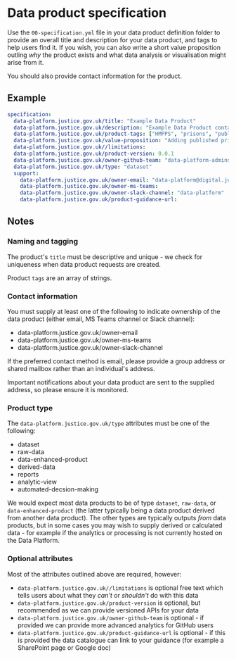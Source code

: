 # Data product specification

Use the `00-specification.yml` file in your data product definition folder to provide an overall title and description for your data product, and tags to help users find it. If you wish, you can also write a short value proposition outling *why* the product exists and what data analysis or visualisation might arise from it.

You should also provide contact information for the product.

## Example

```yaml
specification:
  data-platform.justice.gov.uk/title: "Example Data Product"
  data-platform.justice.gov.uk/description: "Example Data Product contains published prison population from 2001 to present"
  data-platform.justice.gov.uk/product-tags: ["HMPPS", "prisons", "published data", "national statistics"]
  data-platform.justice.gov.uk/value-proposition: "Adding published prison population allows for a reusable, consistent, safely sharable resource for this commonly used data"
  data-platform.justice.gov.uk//limitations:
  data-platform.justice.gov.uk/product-version: 0.0.1
  data-platform.justice.gov.uk/owner-github-team: "data-platform-admins"
  data-platform.justice.gov.uk/type: "dataset"
  support:
    data-platform.justice.gov.uk/owner-email: "data-platform@digital.justice.gov.uk"
    data-platform.justice.gov.uk/owner-ms-teams:
    data-platform.justice.gov.uk/owner-slack-channel: "data-platform"
    data-platform.justice.gov.uk/product-guidance-url:
```

## Notes

### Naming and tagging

The product's `title` must be descriptive and unique - we check for uniqueness when data product requests are created.

Product `tags` are an array of strings.

### Contact information

You must supply at least one of the following to indicate ownership of the data product (either email, MS Teams channel or Slack channel):

- data-platform.justice.gov.uk/owner-email
- data-platform.justice.gov.uk/owner-ms-teams
- data-platform.justice.gov.uk/owner-slack-channel

If the preferred contact method is email, please provide a group address or shared mailbox rather than an individual's address.

Important notifications about your data product are sent to the supplied address, so please ensure it is monitored.

### Product type

The `data-platform.justice.gov.uk/type` attributes must be one of the following:

- dataset
- raw-data
- data-enhanced-product
- derived-data
- reports
- analytic-view
- automated-decsion-making

We would expect most data products to be of type `dataset`, `raw-data`, or `data-enhanced-product` (the latter typically being a data product derived from another data product). The other types are typically outputs *from* data products, but in some cases you may wish to supply derived or calculated data - for example if the analytics or processing is not currently hosted on the Data Platform.

### Optional attributes

Most of the attributes outlined above are required, however:

- `data-platform.justice.gov.uk//limitations` is optional free text which tells users about what they *can't* or *shouldn't* do with this data
- `data-platform.justice.gov.uk/product-version` is optional, but recommended as we can provide versioned APIs for your data
- `data-platform.justice.gov.uk/owner-github-team` is optional - if provided we can provide more advanced analytics for GitHub users
- `data-platform.justice.gov.uk/product-guidance-url` is optional - if this is provided the data catalogue can link to your guidance (for example a SharePoint page or Google doc)
